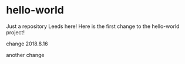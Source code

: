 # hello-world
Just a repository
Leeds here! Here is the first change to the hello-world project!


change 2018.8.16

another change
